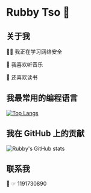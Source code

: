 # Rubby Tso 👋

## 关于我

👩‍💻 我正在学习网络安全

🎵 我喜欢听音乐

📕 还喜欢读书

## 我最常用的编程语言

[![Top Langs](https://github-readme-stats.vercel.app/api/top-langs/?username=Zuojunhao&layout=compact)](https://github.com/anuraghazra/github-readme-stats)

## 我在 GitHub 上的贡献

![Rubby's GitHub stats](https://github-readme-stats.vercel.app/api?username=Zuojunhao&show_icons=true&theme=radical)

## 联系我

🐧 ☞ 1191730890
